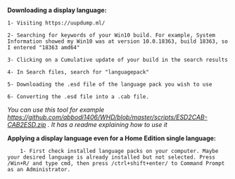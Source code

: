 **Downloading a display language:**

    1- Visiting https://uupdump.ml/

    2- Searching for keywords of your Win10 build. For example, System Information showed my Win10 was at version 10.0.18363, build 18363, so I entered "18363 amd64"

    3- Clicking on a Cumulative update of your build in the search results

    4- In Search files, search for "languagepack"

    5- Downloading the .esd file of the language pack you wish to use

    6- Converting the .esd file into a .cab file. 
_You can use this tool for example https://github.com/abbodi1406/WHD/blob/master/scripts/ESD2CAB-CAB2ESD.zip .
It has a readme explaining how to use it_

**Applying a display language even for a Home Edition single language:**

        1- First check installed language packs on your computer. Maybe your desired language is already installed but not selected. Press /Win+R/ and type cmd, then press /ctrl+shift+enter/ to Command Prompt as an Administrator.
